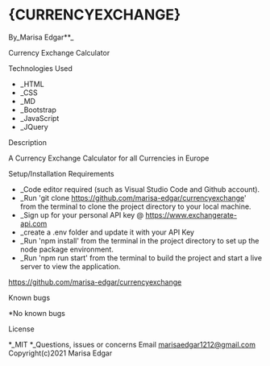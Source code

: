 # {CURRENCYEXCHANGE}

By_Marisa Edgar**_

Currency Exchange Calculator

Technologies Used

* _HTML 
* _CSS 
* _MD 
* _Bootstrap 
* _JavaScript 
* _JQuery

Description

A Currency Exchange Calculator for all Currencies in Europe

Setup/Installation Requirements

* _Code editor required (such as Visual Studio Code and Github account).
* _Run 'git clone https://github.com/marisa-edgar/currencyexchange' from the terminal to clone the project directory to your local machine. 
* _Sign up for your personal API key @ https://www.exchangerate-api.com
* _create a .env folder and update it with your API Key
* _Run 'npm install' from the terminal in the project directory to set up the node package environment.
* _Run 'npm run start' from the terminal to build the project and start a live server to view the application.



https://github.com/marisa-edgar/currencyexchange

Known bugs

*No known bugs

License

*_MIT *_Questions, issues or concerns Email marisaedgar1212@gmail.com Copyright(c)2021 Marisa Edgar

